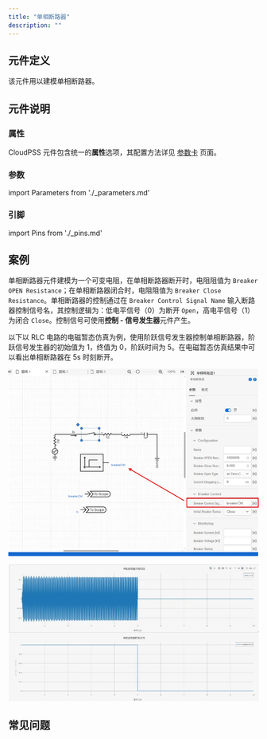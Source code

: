 ```yaml
---
title: "单相断路器"
description: ""
---
```


## 元件定义

该元件用以建模单相断路器。

## 元件说明



### 属性

CloudPSS 元件包含统一的**属性**选项，其配置方法详见 [参数卡](docs/documents/software/10-xstudio/20-simstudio/40-workbench/20-function-zone/30-design-tab/30-param-panel/index.md) 页面。

### 参数

import Parameters from './_parameters.md'

<Parameters/>

### 引脚

import Pins from './_pins.md'

<Pins/>

## 案例
单相断路器元件建模为一个可变电阻，在单相断路器断开时，电阻阻值为 `Breaker OPEN Resistance`；在单相断路器闭合时，电阻阻值为 `Breaker Close Resistance`。单相断路器的控制通过在 `Breaker Control Signal Name` 输入断路器控制信号名，其控制逻辑为：低电平信号（0）为断开 `Open`，高电平信号（1）为闭合 `Close`。控制信号可使用**控制 - 信号发生器**元件产生。

以下以 RLC 电路的电磁暂态仿真为例，使用阶跃信号发生器控制单相断路器，阶跃信号发生器的初始值为 1，终值为 0，阶跃时间为 5。在电磁暂态仿真结果中可以看出单相断路器在 5s 时刻断开。

![使用阶跃信号发生器控制单相断路器 =x600](./_newBreaker_1p.png)

![电磁暂态仿真结果](./result.png)

## 常见问题

